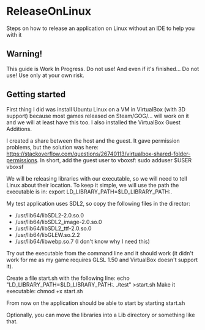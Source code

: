 # ReleaseOnLinux
Steps on how to release an application on Linux without an IDE to help you with it

## Warning!
This guide is Work In Progress. Do not use! And even if it's finished... Do not use! Use only at your own risk.

## Getting started
First thing I did was install Ubuntu Linux on a VM in VirtualBox (with 3D support) because most games released on Steam/GOG/... will work on it and we will at least have this too. I also installed the VirtualBox Guest Additions.

I created a share between the host and the guest. It gave permission problems, but the solution was here: https://stackoverflow.com/questions/26740113/virtualbox-shared-folder-permissions. In short, add the guest user to vboxsf: sudo adduser $USER vboxsf

We will be releasing libraries with our executable, so we will need to tell Linux about their location. To keep it simple, we will use the path the executable is in: export LD_LIBRARY_PATH=$LD_LIBRARY_PATH:.

My test application uses SDL2, so copy the following files in the director: 
- /usr/lib64/libSDL2-2.0.so.0
- /usr/lib64/libSDL2_image-2.0.so.0
- /usr/lib64/libSDL2_ttf-2.0.so.0
- /usr/lib64/libGLEW.so.2.2
- /usr/lib64/libwebp.so.7 (I don't know why I need this)

Try out the executable from the command line and it should work (it didn't work for me as my game requires GLSL 1.50 and VirtualBox doesn't support it).

Create a file start.sh with the following line: echo "LD_LIBRARY_PATH=$LD_LIBRARY_PATH:. ./test" >start.sh
Make it executable: chmod +x start.sh

From now on the application should be able to start by starting start.sh

Optionally, you can move the libraries into a Lib directory or something like that.
